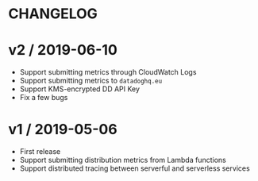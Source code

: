CHANGELOG
=========
# v2 / 2019-06-10

* Support submitting metrics through CloudWatch Logs
* Support submitting metrics to `datadoghq.eu`
* Support KMS-encrypted DD API Key
* Fix a few bugs

# v1 / 2019-05-06

* First release
* Support submitting distribution metrics from Lambda functions
* Support distributed tracing between serverful and serverless services